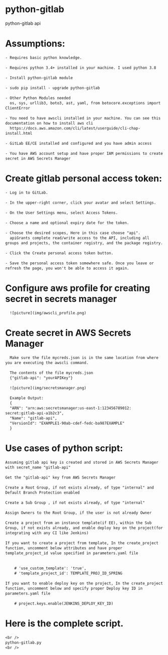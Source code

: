 # python-gitlab
python-gitlab api 

# Assumptions:
    - Requires basic python knowledge.
    
    - Requires python 3.4+ installed in your machine. I used python 3.8
    
    - Install python-gitlab module
    
    - sudo pip install - upgrade python-gitlab
    
    - Other Python Modules needed
      os, sys, urllib3, boto3, ast, yaml, from botocore.exceptions import ClientError

    - You need to have awscli installed in your machine. You can see this documentation on how to install aws cli
      https://docs.aws.amazon.com/cli/latest/userguide/cli-chap-install.html

    - GitLab EE/CE installed and configured and you have admin access

    - You have AWS account setup and have proper IAM permissions to create secret in AWS Secrets Manager

# Create gitlab personal access token:

    - Log in to GitLab.
    
    - In the upper-right corner, click your avatar and select Settings.
    
    - On the User Settings menu, select Access Tokens.
    
    - Choose a name and optional expiry date for the token.
    
    - Choose the desired scopes, Here in this case choose "api". 
      apiGrants complete read/write access to the API, including all groups and projects, the container registry, and the package registry.
      
    - Click the Create personal access token button.
    
    - Save the personal access token somewhere safe. Once you leave or refresh the page, you won't be able to access it again.
    

# Configure aws profile for creating secret in secrets manager

      ![picture](img/awscli_profile.png)


  # Create secret in AWS Secrets Manager
      Make sure the file mycreds.json is in the same location from where you are executing the awscli command.  
      
      The contents of the file mycreds.json
      {"gitlab-api": "yourAPIKey"}

      ![picture](img/secretsmanager.png)

      Example Output:
      {
      "ARN": "arn:aws:secretsmanager:us-east-1:123456789012: secret:gitlab-api-a1b2c3",
      "Name": "gitlab-api",
      "VersionId": "EXAMPLE1-90ab-cdef-fedc-ba987EXAMPLE"
      }



# Use cases of python script:

    Assuming gitlab api key is created and stored in AWS Secrets Manager with secret_name "gitlab-api"

    Get the "gitlab-api" key from AWS Secrets Manager

    Create a Root Group, if not exists already, of type "internal" and Default Branch Protection enabled

    Create a Sub Group , if not exists already, of type "internal"

    Assign Owners to the Root Group, if the user is not already Owner

    Create a project from an instance template(if EE), within the Sub Group, if not exists already, and enable deploy key on the project(for integrating with any CI like Jenkins)

    If you want to create a project from template, In the create_project function, uncomment below attributes and have proper template_project_id value specified in parameters.yaml file


        # 'use_custom_template': 'true',
        # 'template_project_id': TEMPLATE_PROJ_ID_SPRING
   
    If you want to enable deploy key on the project, In the create_project function, uncomment below and specify proper Deploy key ID in parameters.yaml file

        # project.keys.enable(JENKINS_DEPLOY_KEY_ID)


# Here is the complete script. 
    <br />
    python-gitlab.py
    <br />
